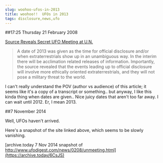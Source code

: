 ```yaml
---
slug: woohoo-ufos-in-2013
title: woohoo!!  UFOs in 2013
tags: disclosure,news,ufo
---
```


##17:25 Thursday 21 February 2008

  
  
[Source Reveals Secret UFO Meeting at U.N.](http://www.ufodigest.com/news/0208/unmeeting.html)   


> A date of 2013 was given as the time for official disclosure and/or when extraterrestrials show up in an unambiguous way. In the interim there will be acclimation related releases of information. Importantly, the source revealed that the events leading up to official disclosure will involve more ethically oriented extraterrestrials, and they will not pose a military threat to the world.  


  
I can't really understand the POV (author vs audience) of this article; it seems like it's a copy of a transcript or something.. but anyway, I like this kinda thing when dates are given.. Nice juicy dates that aren't too far away. I can wait until 2012. Er, I mean 2013.  

##7 November 2014

Well, UFOs haven't arrived.

Here's a snapshot of the site linked above, which seems to be slowly vanishing.

[archive.today 7 Nov 2014 snapshot of http://www.ufodigest.com/news/0208/unmeeting.html](https://archive.today/6CsJS)


